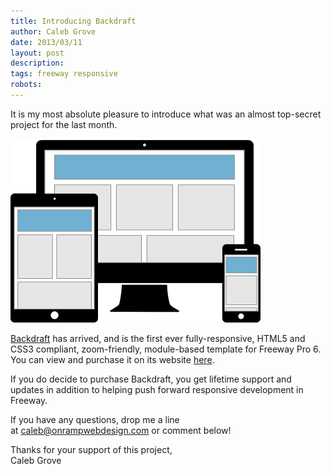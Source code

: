 ```yaml
---
title: Introducing Backdraft
author: Caleb Grove
date: 2013/03/11
layout: post
description:
tags: freeway responsive
robots:
---
```


It is my most absolute pleasure to introduce what was an almost top-secret project for the last month.

![Backdraft](/images/introducing-bd.png)
  
[Backdraft](http://getbackdraft.com/) has arrived, and is the first ever fully-responsive, HTML5 and CSS3 compliant, zoom-friendly, module-based template for Freeway Pro 6. You can view and purchase it on its website [here](http://getbackdraft.com/).  
  
If you do decide to purchase Backdraft, you get lifetime support and updates in addition to helping push forward responsive development in Freeway.  
  
If you have any questions, drop me a line at <caleb@onrampwebdesign.com> or comment below!  
  
Thanks for your support of this project,  
Caleb Grove

